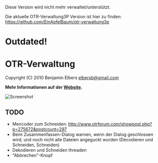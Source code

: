 Diese Version wird nicht mehr verwaltet/unterstützt.

Die aktuelle OTR-Verwaltung3P Version ist hier zu finden:
https://github.com/EinApfelBaum/otr-verwaltung3p

Outdated!
=========

OTR-Verwaltung
==============

Copyright (C) 2010 Benjamin Elbers <elbersb@gmail.com>

**Mehr Informationen auf der [Website](http://elbersb.de/otrverwaltung).**

![Screenshot](http://github.com/elbersb/otr-verwaltung/raw/master/data/media/screenshots/search.png)

TODO
----

* Mencoder zum Schneiden: http://www.otrforum.com/showpost.php?p=275672&postcount=297
* Beim Zusammenfassen-Dialog warnen, wenn der Dialog geschlossen wird, und noch nicht alle Dateien angeguckt wurden (Decodieren und Schneiden, Schneiden)
* Dekodieren und Schneiden threaden
* "Abbrechen"-Knopf
